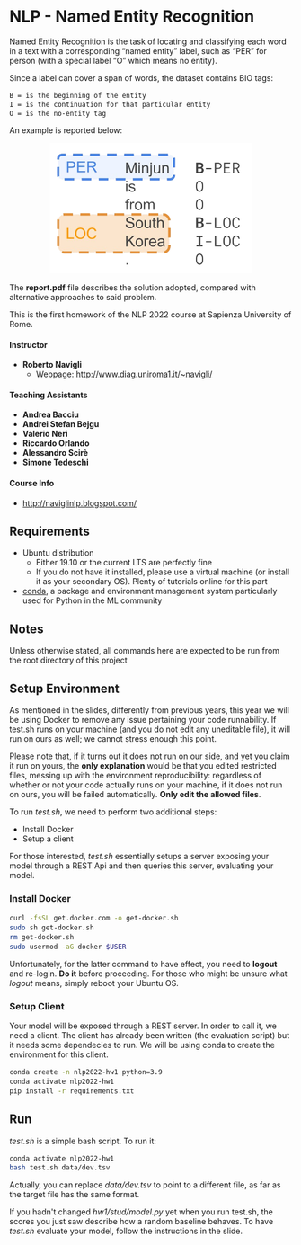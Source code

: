 # NLP - Named Entity Recognition

Named Entity Recognition is the task of locating and classifying each word in a text with a corresponding “named entity” label, such as “PER” for person (with a special label “O” which means no entity).

Since a label can cover a span of words, the dataset contains BIO tags:
```
B = is the beginning of the entity
I = is the continuation for that particular entity
O = is the no-entity tag
```
An example is reported below:
<p align="center">
    <img width="360" src="./imgs/NER_example.png" alt="Material Bread logo">
</p>

The **report.pdf** file describes the solution adopted, compared with alternative approaches to said problem.

This is the first homework of the NLP 2022 course at Sapienza University of Rome.

#### Instructor

* **Roberto Navigli**
  * Webpage: http://www.diag.uniroma1.it/~navigli/

#### Teaching Assistants

* **Andrea Bacciu**
* **Andrei Stefan Bejgu**
* **Valerio Neri**
* **Riccardo Orlando**
* **Alessandro Scirè**
* **Simone Tedeschi**

#### Course Info

* http://naviglinlp.blogspot.com/

## Requirements

* Ubuntu distribution
  * Either 19.10 or the current LTS are perfectly fine
  * If you do not have it installed, please use a virtual machine (or install it as your secondary OS). Plenty of tutorials online for this part
* [conda](https://docs.conda.io/projects/conda/en/latest/index.html), a package and environment management system particularly used for Python in the ML community

## Notes

Unless otherwise stated, all commands here are expected to be run from the root directory of this project

## Setup Environment

As mentioned in the slides, differently from previous years, this year we will be using Docker to remove any issue pertaining your code runnability. If test.sh runs
on your machine (and you do not edit any uneditable file), it will run on ours as well; we cannot stress enough this point.

Please note that, if it turns out it does not run on our side, and yet you claim it run on yours, the **only explanation** would be that you edited restricted files,
messing up with the environment reproducibility: regardless of whether or not your code actually runs on your machine, if it does not run on ours,
you will be failed automatically. **Only edit the allowed files**.

To run *test.sh*, we need to perform two additional steps:

* Install Docker
* Setup a client

For those interested, *test.sh* essentially setups a server exposing your model through a REST Api and then queries this server, evaluating your model.

### Install Docker

```bash
curl -fsSL get.docker.com -o get-docker.sh
sudo sh get-docker.sh
rm get-docker.sh
sudo usermod -aG docker $USER
```

Unfortunately, for the latter command to have effect, you need to **logout** and re-login. **Do it** before proceeding.
For those who might be unsure what *logout* means, simply reboot your Ubuntu OS.

### Setup Client

Your model will be exposed through a REST server. In order to call it, we need a client. The client has already been written
(the evaluation script) but it needs some dependecies to run. We will be using conda to create the environment for this client.

```bash
conda create -n nlp2022-hw1 python=3.9
conda activate nlp2022-hw1
pip install -r requirements.txt
```

## Run

*test.sh* is a simple bash script. To run it:

```bash
conda activate nlp2022-hw1
bash test.sh data/dev.tsv
```

Actually, you can replace *data/dev.tsv* to point to a different file, as far as the target file has the same format.

If you hadn't changed *hw1/stud/model.py* yet when you run test.sh, the scores you just saw describe how a random baseline
behaves. To have *test.sh* evaluate your model, follow the instructions in the slide.
